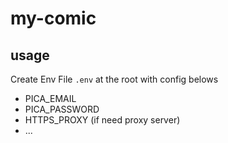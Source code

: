 # my-comic

## usage

Create Env File `.env` at the root with config belows

- PICA_EMAIL
- PICA_PASSWORD
- HTTPS_PROXY (if need proxy server)
- ...
